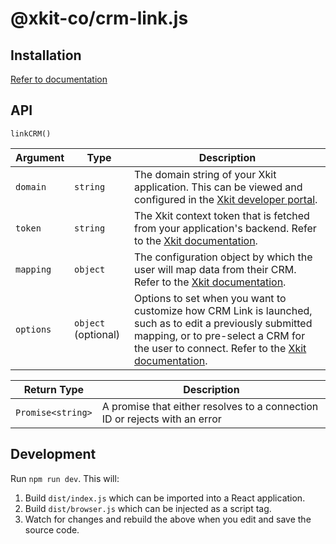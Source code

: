 # @xkit-co/crm-link.js

## Installation

[Refer to documentation](https://xkit.co/docs/crm-link#install-crm-linkjs)

## API

`linkCRM()`

| Argument  | Type                | Description                                                                                                                                                                                                                                                  |
| --------- | ------------------- | ------------------------------------------------------------------------------------------------------------------------------------------------------------------------------------------------------------------------------------------------------------ |
| `domain`  | `string`            | The domain string of your Xkit application. This can be viewed and configured in the [Xkit developer portal](https://app.xkit.co/).                                                                                                                          |
| `token`   | `string`            | The Xkit context token that is fetched from your application's backend. Refer to the [Xkit documentation](https://xkit.co/docs/crm-link#context-token).                                                                                                      |
| `mapping` | `object`            | The configuration object by which the user will map data from their CRM. Refer to the [Xkit documentation](https://xkit.co/docs/crm-api#add-to-crm-link).                                                                                                    |
| `options` | `object` (optional) | Options to set when you want to customize how CRM Link is launched, such as to edit a previously submitted mapping, or to pre-select a CRM for the user to connect. Refer to the [Xkit documentation](https://xkit.co/docs/advanced/customizing-crm-link). |

| Return Type       | Description                                                                |
| ----------------- | -------------------------------------------------------------------------- |
| `Promise<string>` | A promise that either resolves to a connection ID or rejects with an error |

## Development

Run `npm run dev`. This will:

1. Build `dist/index.js` which can be imported into a React application.
2. Build `dist/browser.js` which can be injected as a script tag.
3. Watch for changes and rebuild the above when you edit and save the source code.
